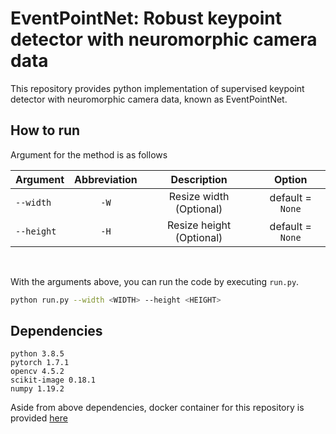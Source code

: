# EventPointNet: Robust keypoint detector with neuromorphic camera data
This repository provides python implementation of supervised keypoint detector with neuromorphic camera data, known as EventPointNet. 

## How to run
Argument for the method is as follows

| Argument | Abbreviation | Description | Option |
|---|:---:|:---:|:---:|
|`--width`|`-W`| Resize width (Optional) |default = `None`|
|`--height`|`-H`| Resize height (Optional) |default = `None`|

<br>

With the arguments above, you can run the code by executing `run.py`.

```bash
python run.py --width <WIDTH> --height <HEIGHT> 
```

## Dependencies

```
python 3.8.5
pytorch 1.7.1
opencv 4.5.2
scikit-image 0.18.1
numpy 1.19.2
```

Aside from above dependencies, docker container for this repository is provided [here](https://hub.docker.com/r/rllabsnu/eventpointnet)

